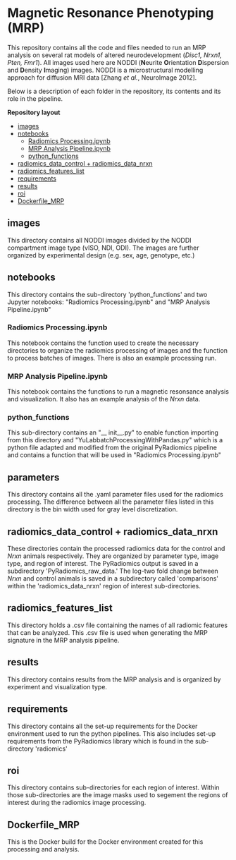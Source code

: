 # Magnetic Resonance Phenotyping (MRP)

This repository contains all the code and files needed to run an MRP analysis on several rat models of altered neurodevelopment (_Disc1, Nrxn1, Pten, Fmr1_). All images used here are NODDI (**N**eurite **O**rientation **D**ispersion and **D**ensity **I**maging) images. NODDI is a microstructural modelling approach for diffusion MRI data [Zhang *et al.*, NeuroImage 2012]. 

Below is a description of each folder in the repository, its contents and its role in the pipeline.

**Repository layout**
- [images](#images)
- [notebooks](#notebooks)
  - [Radiomics Processing.ipynb](#radiomics-processing.ipynb)
  - [MRP Analysis Pipeline.ipynb](#mrp-analysis-pipeline.ipynb)
  - [python_functions](#python_functions)
- [radiomics_data_control + radiomics_data_nrxn](#radiomics_data_control-+-radiomics_data_nrxn)
- [radiomics_features_list](#radiomics_features_list)
- [requirements](#requirements)
- [results](#results)
- [roi](#roi)
- [Dockerfile_MRP](#Dockerfile_MRP)

## images

This directory contains all NODDI images divided by the NODDI compartment image type (vISO, NDI, ODI). The images are further organized by experimental design (e.g. sex, age, genotype, etc.)

## notebooks
This directory contains the sub-directory 'python_functions' and two Jupyter notebooks: "Radiomics Processing.ipynb" and "MRP Analysis Pipeline.ipynb" 

### Radiomics Processing.ipynb
This notebook contains the function used to create the necessary directories to organize the radiomics processing of images and the function to process batches of images. There is also an example processing run. 

### MRP Analysis Pipeline.ipynb
This notebook contains the functions to run a magnetic resonsance analysis and visualization. It also has an example analysis of the _Nrxn_ data. 

### python_functions
This sub-directory contains an "__ init__.py" to enable function importing from this directory and  "YuLabbatchProcessingWithPandas.py" which is a python file adapted and modified from the original PyRadiomics pipeline and contains a function that will be used in "Radiomics Processing.ipynb"

## parameters
This directory contains all the .yaml parameter files used for the radiomics processing. The difference between all the parameter files listed in this directory is the bin width used for gray level discretization. 

## radiomics_data_control + radiomics_data_nrxn
These directories contain the processed radiomics data for the control and _Nrxn_ animals respectively. They are organized by parameter type, image type, and region of interest. The PyRadiomics output is saved in a subdirectory 'PyRadiomics_raw_data.' The log-two fold change between _Nrxn_ and control animals is saved in a subdirectory called 'comparisons' within the 'radiomics_data_nrxn' region of interest sub-directories.

## radiomics_features_list 
This directory holds a .csv file containing the names of all radiomic features that can be analyzed. This .csv file is used when generating the MRP signature in the MRP analysis pipeline. 

## results
This directory contains results from the MRP analysis and is organized by experiment and visualization type. 

## requirements
This directory contains all the set-up requirements for the Docker environment used to run the python pipelines. This also includes set-up requirements from the PyRadiomics library which is found in the sub-directory 'radiomics'

## roi
This directory contains sub-directories for each region of interest. Within those sub-directories are the image masks used to segement the regions of interest during the radiomics image processing. 

## Dockerfile_MRP
This is the Docker build for the Docker environment created for this processing and analysis. 


